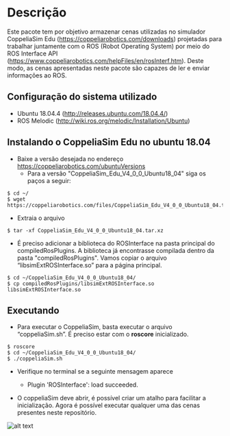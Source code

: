 Descrição
==================

Este pacote tem por objetivo armazenar cenas utilizadas no simulador CoppeliaSim Edu (https://coppeliarobotics.com/downloads) projetadas para trabalhar juntamente com o ROS (Robot Operating System) por meio do ROS Interface API (https://www.coppeliarobotics.com/helpFiles/en/rosInterf.htm). Deste modo, as cenas apresentadas neste pacote são capazes de ler e enviar informações ao ROS.  

 

 

Configuração do sistema utilizado 
-------------------------------

* Ubuntu 18.04.4 (http://releases.ubuntu.com/18.04.4/) 
* ROS Melodic (http://wiki.ros.org/melodic/Installation/Ubuntu) 

Instalando o CoppeliaSim Edu no ubuntu 18.04 
------------------------------------------------

* Baixe a versão desejada no endereço https://coppeliarobotics.com/ubuntuVersions 
  - Para a versão "CoppeliaSim_Edu_V4_0_0_Ubuntu18_04" siga os paços a seguir: 

```
$ cd ~/ 
$ wget https://coppeliarobotics.com/files/CoppeliaSim_Edu_V4_0_0_Ubuntu18_04.tar.xz 
```

* Extraia o arquivo 

```
$ tar -xf CoppeliaSim_Edu_V4_0_0_Ubuntu18_04.tar.xz 
```

* É preciso adicionar a biblioteca do ROSInterface na pasta principal do compiledRosPlugins. A biblioteca já encontrasse compilada dentro da pasta "compiledRosPlugins". Vamos copiar o arquivo “libsimExtROSInterface.so” para a página principal.

```
$ cd ~/CoppeliaSim_Edu_V4_0_0_Ubuntu18_04/
$ cp compiledRosPlugins/libsimExtROSInterface.so libsimExtROSInterface.so
```

Executando 
-------------------------------------

* Para executar o CoppeliaSim, basta executar o arquivo “coppeliaSim.sh”. É preciso estar com o **roscore** inicializado. 

```
$ roscore
$ cd ~/CoppeliaSim_Edu_V4_0_0_Ubuntu18_04/
$ ./coppeliaSim.sh
```

* Verifique no terminal se a seguinte mensagem aparece 
  - Plugin 'ROSInterface': load succeeded. 


* O coppeliaSim deve abrir, é possível criar um atalho para facilitar a inicialização. Agora é possível executar qualquer uma das cenas presentes neste repositório.

![alt text](https://github.com/marco-teixeira/Scenes-ROS-CoppeliaSim/blob/master/images/Captura%20de%20tela%20de%202020-04-08%2014-24-14.png)







